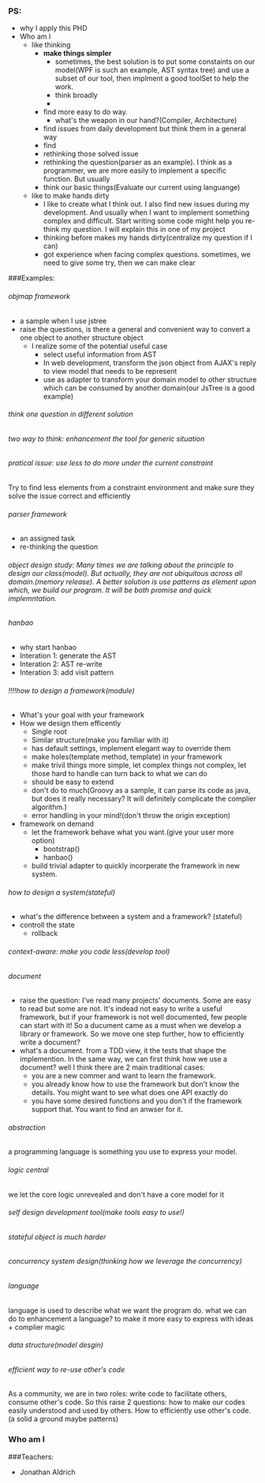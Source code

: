 ### PS:
- why I apply this PHD
- Who am I
  - like thinking
    - **make things simpler** 
      - sometimes, the best solution is to put some constaints on our model(WPF is such an example, AST syntax tree) and use a subset of our tool, then implment a good toolSet to help the work.
      - think broadly
      - 
    - find more easy to do way.
      - what's the weapon in our hand?(Compiler, Architecture)
    - find issues from daily development but think them in a general way
    - find 
    - rethinking those solved issue
    - rethinking the question(parser as an example). I think as a programmer, we are more easily to implement a specific function. But usually
    - think our basic things(Evaluate our current using languange)
  - like to make hands dirty
    - I like to create what I think out. I also find new issues during my development. And usually when I want to implement something complex and difficult. Start writing some code might help you re-think my question. I will explain this in one of my project
    - thinking before makes my hands dirty(centralize my question if I can)
    - got experience when facing complex questions. sometimes, we need to give some try, then we can make clear 

###Examples:
###### objmap framework
- a sample when I use jstree
- raise the questions, is there a general and convenient way to convert a one object to another structure object
  - I realize some of the potential useful case
    - select useful information from AST
    - In web development, transform the json object from AJAX's reply to view model that needs to be represent
    - use as adapter to transform  your domain model to other structure which can be consumed by another domain(our JsTree is a good example)

###### think one question in different solution


###### two way to think: enhancement the tool for generic situation

###### pratical issue: use less to do more under the current constraint
Try to find less elements from a constraint environment and make sure they solve the issue correct and efficiently

###### parser framework
- an assigned task
- re-thinking the question

###### object design study: Many times we are talking about the principle to design our class(model). But actually, they are not ubiquitous across all domain.(memory release). A better solution is use patterns as element upon which, we build our program. It will be both promise and quick implemntation.

###### hanbao
- why start hanbao
- Interation 1: generate the AST
- Interation 2: AST re-write
- Interation 3: add visit pattern

###### !!!!how to design a framework(module)
- What's your goal with your framework
- How we design them efficently
  - Single root
  - Similar structure(make you familiar with it)
  - has default settings, implement elegant way to override them
  - make holes(template method, template) in your framework
  - make trivil things more simple, let complex things not complex, let those hard to handle can turn back to what we can do
  - should be easy to extend
  - don't do to much(Groovy as a sample, it can parse its code as java, but does it really necessary? It will definitely complicate the complier algorithm.)
  - error handling in your mind!(don't throw the origin exception)
- framework on demand
  - let the framework behave what you want.(give your user more option)
    - bootstrap()
    - hanbao()
  - build trivial adapter to quickly incorperate the framework in new system.

###### how to design a system(stateful)
- what's the difference between a system and a framework? (stateful)
- controll the state
  - rollback

###### context-aware: make you code less(develop tool)

###### document
- raise the question: I've read many projects' documents. Some are easy to read but some are not. It's indead not easy to write a useful framework, but if your framework is not well documented, few people can start with it! So a ducument came as a must when we develop a library or framework. So we move one step further, how to efficiently write a document? 
- what's a document. from a TDD view, it the tests that shape the implemention. In the same way, we can first think how we use a document? well I think there are 2 main traditional cases: 
  - you are a new commer and want to learn the framework.
  - you already know how to use the framework but don't know the details. You might want to see what does one API exactly do
  - you have some desired functions and you don't if the framework support that. You want to find an anwser for it.

###### abstraction
a programming language is something you use to express your model.



###### logic central
we let the core logic unrevealed and don't have a core model for it


###### self design development tool(make tools easy to use!) 


###### stateful object is much harder 


###### concurrency system design(thinking how we leverage the concurrency)

###### language
language is used to describe what we want the program do.
what we can do to enhancement a language? to make it more easy to express with ideas + complier magic


###### data structure(model desgin)

###### efficient way to re-use other's code
As a community, we are in two roles: write code to facilitate others, consume other's code. So this raise 2 questions: how to make our codes easily understood and used by others. How to efficiently use other's code. (a solid a ground maybe patterns)
### Who am I

###Teachers:
- Jonathan Aldrich
